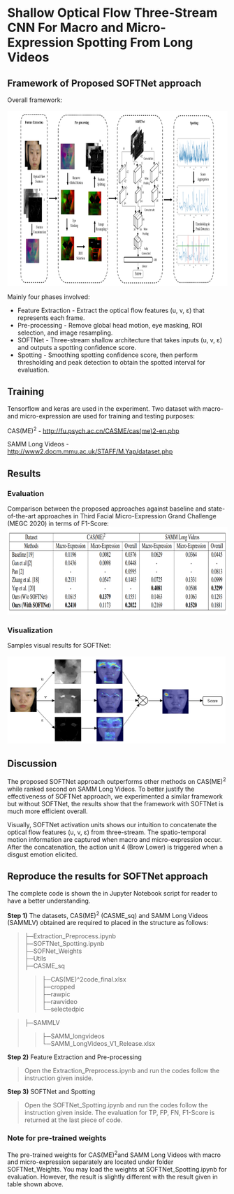 # Shallow Optical Flow Three-Stream CNN For Macro and Micro-Expression Spotting From Long Videos

## Framework of Proposed SOFTNet approach
Overall framework: </br></br>
<img src='images/framework.PNG' width=900 height=400>

Mainly four phases involved: 
<ul>
<li> Feature Extraction - Extract the optical flow features (u, v, ε) that represents each frame. </li>
<li> Pre-processing - Remove global head motion, eye masking, ROI selection, and image resampling. </li>
<li> SOFTNet - Three-stream shallow architecture that takes inputs (u, v, ε) and outputs a spotting confidence score. </li>
<li> Spotting - Smoothing spotting confidence score, then perform thresholding and peak detection to obtain the spotted interval for evaluation. </li>
</ul>

## Training
Tensorflow and keras are used in the experiment. Two dataset with macro- and micro-expression are used for training and testing purposes:

CAS(ME)<sup>2</sup> - http://fu.psych.ac.cn/CASME/cas(me)2-en.php

SAMM Long Videos - http://www2.docm.mmu.ac.uk/STAFF/M.Yap/dataset.php

## Results
### Evaluation
Comparison between the proposed approaches against baseline and state-of-the-art approaches in Third Facial Micro-Expression Grand Challenge (MEGC 2020) in terms of F1-Score:
<img src='images/result.PNG' width=900 height=200>

### Visualization
Samples visual results for SOFTNet: </br></br>
<img src='images/teaser.PNG' width=500 height=200>

## Discussion
The proposed SOFTNet approach outperforms other methods on CAS(ME)<sup>2</sup> while ranked second on SAMM Long Videos. To better justify the effectiveness of SOFTNet approach, we experimented a similar framework but without SOFTNet, the results show that the framework with SOFTNet is much more efficient overall.

Visually, SOFTNet activation units shows our intuition to concatenate the optical flow features (u, v, ε) from three-stream. The spatio-temporal motion information are captured when macro and micro-expression occur. After the concatenation, the action unit 4 (Brow Lower) is triggered when a disgust emotion elicited. 

## Reproduce the results for SOFTNet approach
The complete code is shown the in Jupyter Notebook script for reader to have a better understanding.

<b>Step 1)</b> The datasets, CAS(ME)<sup>2</sup> (CASME_sq) and SAMM Long Videos (SAMMLV) obtained are required to placed in the structure as follows:
>├─Extraction_Preprocess.ipynb <br>
>├─SOFTNet_Spotting.ipynb <br>
>├─SOFNet_Weights <br>
>├─Utils <br>
>├─CASME_sq <br>
>>├─CAS(ME)^2code_final.xlsx <br>
>>├─cropped <br>
>>├─rawpic <br>
>>├─rawvideo <br>
>>└─selectedpic <br>

>├─SAMMLV <br>
>>├─SAMM_longvideos <br>
>>└─SAMM_LongVideos_V1_Release.xlsx <br>

<b>Step 2)</b> Feature Extraction and Pre-processing

<blockquote> Open the Extraction_Preprocess.ipynb and run the codes follow the instruction given inside. </blockquote>

<b>Step 3)</b> SOFTNet and Spotting

<blockquote> Open the SOFTNet_Spotting.ipynb and run the codes follow the instruction given inside. The evaluation for TP, FP, FN, F1-Score is returned at the last piece of code. </blockquote>

### Note for pre-trained weights
The pre-trained weights for CAS(ME)<sup>2</sup >and SAMM Long Videos with macro and micro-expression separately are located under folder SOFTNet_Weights. You may load the weights at SOFTNet_Spotting.ipynb for evaluation. However, the result is slightly different with the result given in table shown above.






